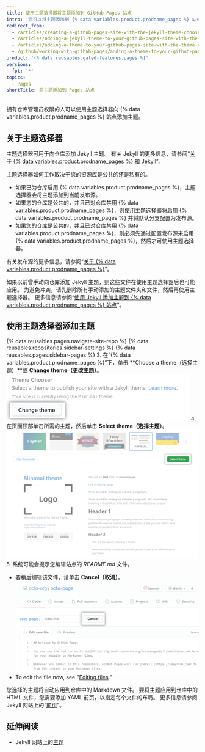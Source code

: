 ```yaml
---
title: 使用主题选择器将主题添加到 GitHub Pages 站点
intro: '您可以将主题添加到 {% data variables.product.prodname_pages %} 站点，以自定义站点的外观。'
redirect_from:
  - /articles/creating-a-github-pages-site-with-the-jekyll-theme-chooser/
  - /articles/adding-a-jekyll-theme-to-your-github-pages-site-with-the-jekyll-theme-chooser/
  - /articles/adding-a-theme-to-your-github-pages-site-with-the-theme-chooser
  - /github/working-with-github-pages/adding-a-theme-to-your-github-pages-site-with-the-theme-chooser
product: '{% data reusables.gated-features.pages %}'
versions:
  fpt: '*'
topics:
  - Pages
shortTitle: 将主题添加到 Pages 站点
---
```


拥有仓库管理员权限的人可以使用主题选择器向 {% data variables.product.prodname_pages %} 站点添加主题。

## 关于主题选择器

主题选择器可用于向仓库添加 Jekyll 主题。 有关 Jekyll 的更多信息，请参阅“[关于 {% data variables.product.prodname_pages %} 和 Jekyll](/articles/about-github-pages-and-jekyll)”。

主题选择器如何工作取决于您的资源库是公共的还是私有的。
  - 如果已为仓库启用 {% data variables.product.prodname_pages %}，主题选择器会将主题添加到当前发布源。
  - 如果您的仓库是公共的，并且已对仓库禁用 {% data variables.product.prodname_pages %}，则使用主题选择器将启用 {% data variables.product.prodname_pages %} 并将默认分支配置为发布源。
  - 如果您的仓库是公共的，并且已对仓库禁用 {% data variables.product.prodname_pages %}，则必须先通过配置发布源来启用 {% data variables.product.prodname_pages %}，然后才可使用主题选择器。

有关发布源的更多信息，请参阅“[关于 {% data variables.product.prodname_pages %}](/articles/about-github-pages#publishing-sources-for-github-pages-sites)”。

如果以前曾手动向仓库添加 Jekyll 主题，则这些文件在使用主题选择器后也可能应用。 为避免冲突，请先删除所有手动添加的主题文件夹和文件，然后再使用主题选择器。 更多信息请参阅“[使用 Jekyll 添加主题到 {% data variables.product.prodname_pages %} 站点](/articles/adding-a-theme-to-your-github-pages-site-using-jekyll)”。

## 使用主题选择器添加主题

{% data reusables.pages.navigate-site-repo %}
{% data reusables.repositories.sidebar-settings %}
{% data reusables.pages.sidebar-pages %}
3. 在“{% data variables.product.prodname_pages %}”下，单击 **Choose a theme（选择主题）**或 **Change theme（更改主题）**。 ![选择主题按钮](/assets/images/help/pages/choose-a-theme.png)
4. 在页面顶部单击所需的主题，然后单击 **Select theme（选择主题）**。 ![主题选项和选择主题按钮](/assets/images/help/pages/select-theme.png)
5. 系统可能会提示您编辑站点的 *README.md* 文件。
   - 要稍后编辑该文件，请单击 **Cancel（取消）**。 ![编辑文件时取消链接](/assets/images/help/pages/cancel-edit.png)
   - To edit the file now, see "[Editing files](/repositories/working-with-files/managing-files/editing-files)."

您选择的主题将自动应用到仓库中的 Markdown 文件。 要将主题应用到仓库中的 HTML 文件，您需要添加 YAML 前页，以指定每个文件的布局。 更多信息请参阅 Jekyll 网站上的“[前页](https://jekyllrb.com/docs/front-matter/)”。

## 延伸阅读

- Jekyll 网站上的[主题](https://jekyllrb.com/docs/themes/)
